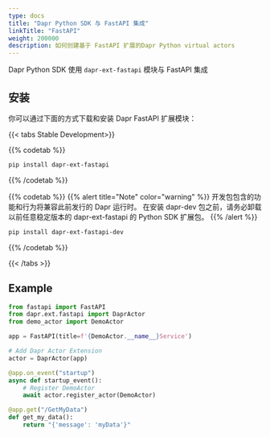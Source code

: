 ```yaml
---
type: docs
title: "Dapr Python SDK 与 FastAPI 集成"
linkTitle: "FastAPI"
weight: 200000
description: 如何创建基于 FastAPI 扩展的Dapr Python virtual actors
---
```


Dapr Python SDK 使用 `dapr-ext-fastapi` 模块与 FastAPI 集成

## 安装

你可以通过下面的方式下载和安装 Dapr FastAPI 扩展模块：

{{< tabs Stable Development>}}

{{% codetab %}}
```bash
pip install dapr-ext-fastapi
```
{{% /codetab %}}

{{% codetab %}}
{{% alert title="Note" color="warning" %}}
开发包包含的功能和行为将兼容此前发行的 Dapr 运行时。 在安装 dapr-dev 包之前，请务必卸载以前任意稳定版本的 dapr-ext-fastapi 的 Python SDK 扩展包。
{{% /alert %}}

```bash
pip install dapr-ext-fastapi-dev
```
{{% /codetab %}}

{{< /tabs >}}

## Example

```python
from fastapi import FastAPI
from dapr.ext.fastapi import DaprActor
from demo_actor import DemoActor

app = FastAPI(title=f'{DemoActor.__name__}Service')

# Add Dapr Actor Extension
actor = DaprActor(app)

@app.on_event("startup")
async def startup_event():
    # Register DemoActor
    await actor.register_actor(DemoActor)

@app.get("/GetMyData")
def get_my_data():
    return "{'message': 'myData'}"
```
